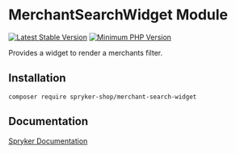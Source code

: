 # MerchantSearchWidget Module
[![Latest Stable Version](https://poser.pugx.org/spryker-shop/merchant-search-widget/v/stable.svg)](https://packagist.org/packages/spryker-shop/merchant-search-widget)
[![Minimum PHP Version](https://img.shields.io/badge/php-%3E%3D%208.3-8892BF.svg)](https://php.net/)

Provides a widget to render a merchants filter.

## Installation

```
composer require spryker-shop/merchant-search-widget
```

## Documentation

[Spryker Documentation](https://docs.spryker.com)
